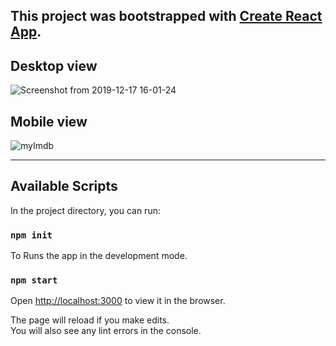 This project was bootstrapped with [Create React App](https://github.com/facebook/create-react-app).
----------------------------------------
## Desktop view
![Screenshot from 2019-12-17 16-01-24](https://user-images.githubusercontent.com/42491711/70997728-bcc7d080-20e6-11ea-9ee9-ec05ec5f78bb.png)<br />
## Mobile view
![myImdb](https://user-images.githubusercontent.com/42491711/70998186-bf76f580-20e7-11ea-8a01-bf0503dfc0ee.png)<br />

-----------------------------------------
## Available Scripts

In the project directory, you can run:
### `npm init`
To Runs the app in the development mode.<br />
### `npm start`
Open [http://localhost:3000](http://localhost:3000) to view it in the browser.

The page will reload if you make edits.<br />
You will also see any lint errors in the console.


